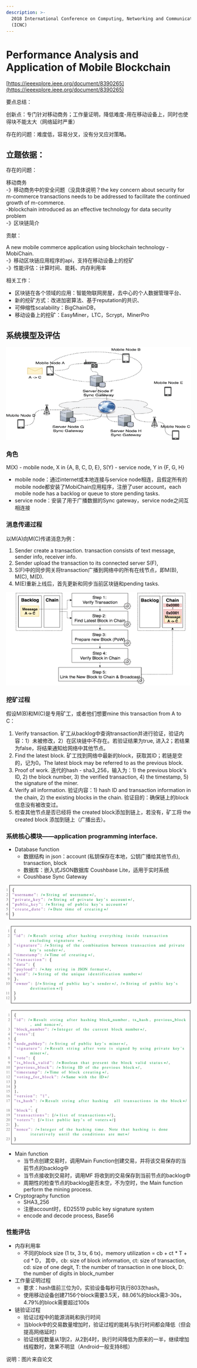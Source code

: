 ```yaml
---
description: >-
  2018 International Conference on Computing, Networking and Communications
  (ICNC)
---
```


# Performance Analysis and Application of Mobile Blockchain

[https://ieeexplore.ieee.org/document/8390265](https://ieeexplore.ieee.org/document/8390265)

要点总结：

创新点：专门针对移动商务；工作量证明，降低难度-用在移动设备上，同时也使得块不能太大（网络延时严重）

存在的问题：难度低，容易分叉，没有分叉应对策略。

## 立题依据：

存在的问题：

移动商务   
 -》移动商务中的安全问题（没具体说明？the key concern about security for m-commerce transactions needs to be addressed to facilitate the continued growth of m-commerce.  
 -》blockchain introduced as an effective technology for data security problem   
        -》区块链简介

贡献：

A new mobile commerce application using blockchain technology - MobiChain.  
-》移动区块链应用程序的api，支持在移动设备上的挖矿  
-》性能评估：计算时间、能耗、内存利用率

相关工作：

* 区块链在各个领域的应用：智能物联网房屋，去中心的个人数据管理平台、
* 新的挖矿方式：改进加密算法、基于reputation的共识、
* 可伸缩性scalability：BigChainDB，
* 移动设备上的挖矿：EasyMiner，LTC，Scrypt，MinerPro

## 系统模型及评估

![MobiChain&#x7CFB;&#x7EDF;&#x6A21;&#x578B;](../.gitbook/assets/image%20%2811%29.png)

### 角色

M\(X\) - mobile node, X in {A, B, C, D, E}, S\(Y\) - service node, Y in {F, G, H}

* mobile node：通过internet或本地连接与service node相连，且假定所有的mobile node都安装了MobiChain应用程序，注册了user account，each mobile node has a backlog or queue to store pending tasks.
* service node：安装了用于广播数据的Sync gateway，service node之间互相连接

### 消息传递过程

以M\(A\)向M\(C\)传递消息为例：

1. Sender  create a transaction. transaction consists of text message, sender info, receiver info.
2. Sender upload the transaction to its connected server S\(F\),
3. S\(F\)中的同步网关将transaction广播到网络中的所有在线节点，即M\(B\), M\(C\), M\(D\).
4. M\(E\)重新上线后，首先更新和同步当前区块链和pending tasks.

![mining process](../.gitbook/assets/image%20%2818%29.png)

### 挖矿过程

假设M\(B\)和M\(C\)是专用矿工，或者他们想要mine this transaction from A to C：

1. Verify transaction. 矿工从backlog中查询transaction并进行验证，验证内容：1）未被修改，2）在区块链中不存在。若验证结果为true, 进入2；若结果为false，将结果通知给网络中其他节点。
2. Find the latest block. 矿工找到网络中最新的block，获取其ID；若链是空的，记为0。The latest block may be referred to as the previous block.
3. Proof of work. 迭代的hash - sha3\_256，输入为：1\) the previous block's ID, 2\) the block number, 3\) the verified transaction, 4\) the timestamp, 5\) the signature of the miner.
4. Verify all information. 验证内容：1\) hash ID and transaction information in the chain, 2\) the existing blocks in the chain. 验证目的：确保链上的block信息没有被改变过。
5. 检查其他节点是否已经将 the created block添加到链上，若没有，矿工将 the created block 添加到链上（广播出去）。

### 系统核心模块——application programming interface.

* Database function
  * 数据结构 in json：account \(私钥保存在本地，公钥广播给其他节点\),  transaction, block
  * 数据库：嵌入式JSON数据库 Coushbase Lite，适用于实时系统
  * Coushbase Sync Gateway

![account&#x7684;&#x6570;&#x636E;&#x7ED3;&#x6784;](../.gitbook/assets/image%20%2847%29.png)

![transaction&#x7684;&#x6570;&#x636E;&#x7ED3;&#x6784;](../.gitbook/assets/image%20%2839%29.png)

![block&#x7684;&#x6570;&#x636E;&#x7ED3;&#x6784;](../.gitbook/assets/image%20%285%29.png)

* Main function
  * 当节点创建交易时，调用Main Function创建交易，并将该交易保存的当前节点的backlog中
  * 当节点接收到交易时，调用MF 将收到的交易保存到当前节点的backlog中
  * 周期性的检查节点的backlog是否未空，不为空时，the Main function perform the mining process.
* Cryptography function
  *  SHA3\_256
  * 注册account时，ED25519 public key signature system
  * encode and decode process, Base56

### 性能评估

* 内存利用率
  * 不同的block size \(1 tx, 3 tx, 6 tx\)，memory utilization = cb + ct \* T + cd \* D， 其中，cb: size of block information, ct: size of transaction, cd: size of one degit, T: the number of transaction in one block, D: the number of digits in block\_number
* 工作量证明过程
  * 要求：hash值前三位为0，实验设备每秒可执行803次hash。
  * 使用移动设备创建7156个block需要3.5天，88.06%的block需3-30s，4.79%的block需要超过100s
* 链验证过程
  * 验证过程中的能源消耗和执行时间
  * 当block中的交易数量增加时，验证过程的能耗与执行时间都会降低（但会提高网络延时）
  * 验证线程数量从1到2，从2到4时，执行时间降低为原来的一半，继续增加线程数时，效果不明显（Android一般支持8核）



说明：图片来自论文

